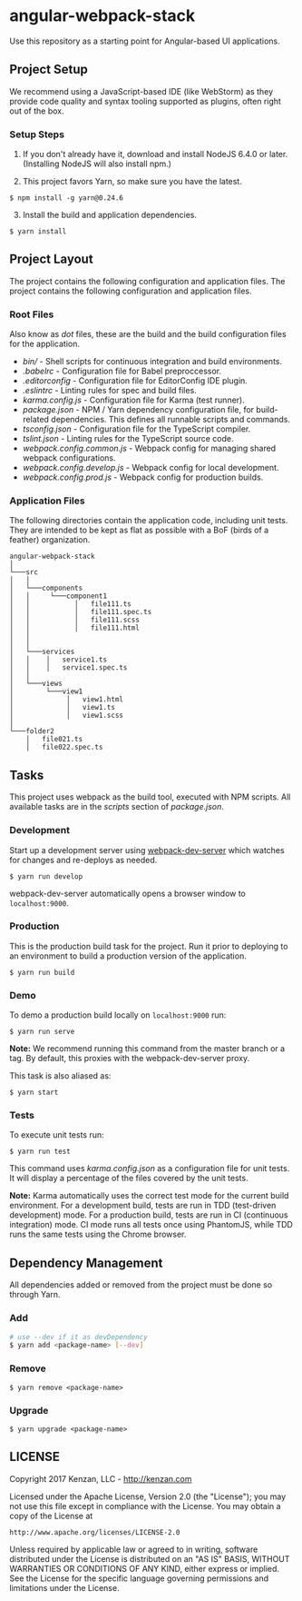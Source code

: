 # angular-webpack-stack

Use this repository as a starting point for Angular-based UI applications.

## Project Setup

We recommend using a JavaScript-based IDE (like WebStorm) as they provide code quality and syntax tooling supported as plugins, often right out of the box.

### Setup Steps

1. If you don't already have it, download and install NodeJS 6.4.0 or later. (Installing NodeJS will also install npm.)

2. This project favors Yarn, so make sure you have the latest.

  ```
  $ npm install -g yarn@0.24.6
  ```

3. Install the build and application dependencies.

  ```
  $ yarn install
  ```

## Project Layout

The project contains the following configuration and application files.
The project contains the following configuration and application files.

### Root Files

Also know as *dot* files, these are the build and the build configuration files for the application.

 * <i>bin/</i> - Shell scripts for continuous integration and build environments.
 * <i>.babelrc</i> - Configuration file for Babel preproccessor.
 * <i>.editorconfig</i> - Configuration file for EditorConfig IDE plugin.
 * <i>.eslintrc</i> - Linting rules for spec and build files.
 * <i>karma.config.js</i> - Configuration file for Karma (test runner).
 * <i>package.json</i> - NPM / Yarn dependency configuration file, for build-related dependencies. This defines all runnable scripts and commands.
 * <i>tsconfig.json</i> - Configuration file for the TypeScript compiler.
 * <i>tslint.json</i> - Linting rules for the TypeScript source code.
 * <i>webpack.config.common.js</i> - Webpack config for managing shared webpack configurations.
 * <i>webpack.config.develop.js</i> - Webpack config for local development.
 * <i>webpack.config.prod.js</i> - Webpack config for production builds.

### Application Files

 The following directories contain the application code, including unit tests. They are intended to be kept as flat as possible with a BoF (birds of a feather) organization.

```
angular-webpack-stack
│
└───src
│   │
│   └───components
│   │     └───component1
│   │           │   file111.ts
│   │           │   file111.spec.ts
│   │           │   file111.scss
│   │           │   file111.html
│   │
│   │
│   └───services
│   │    │   service1.ts
│   │    │   service1.spec.ts
│   │
│   └───views
│        └───view1
│             │   view1.html
│             │   view1.ts
│             │   view1.scss
│
└───folder2
    │   file021.ts
    │   file022.spec.ts
```

## Tasks

This project uses webpack as the build tool, executed with NPM scripts. All available tasks are in the *scripts* section of *package.json*.

### Development

Start up a development server using
[webpack-dev-server](https://github.com/webpack/webpack-dev-server)
which watches for changes and re-deploys as needed.

```
$ yarn run develop
```

webpack-dev-server automatically opens a browser window to ```localhost:9000```.

### Production

This is the production build task for the project. Run it prior to deploying to an environment to build a production version of the application.

```
$ yarn run build
```

### Demo

To demo a production build locally on ```localhost:9000``` run:

```
$ yarn run serve
```

**Note:** We recommend running this command from the master branch or a tag. By default, this proxies with the webpack-dev-server proxy.

This task is also aliased as:

```
$ yarn start
```

### Tests

To execute unit tests run:

```
$ yarn run test
```

This command uses <i>karma.config.json</i> as a configuration file for unit tests. It will display a percentage of the files covered by the unit tests.

**Note:** Karma automatically uses the correct test mode for the current build environment. For a development build, tests are run in TDD (test-driven development) mode. For a production build, tests are run in CI (continuous integration) mode. CI mode runs all tests once using PhantomJS, while TDD runs the same tests using the Chrome browser.

## Dependency Management

All dependencies added or removed from the project must be done so through Yarn.

### Add

```bash
# use --dev if it as devDependency
$ yarn add <package-name> [--dev]
```

### Remove

```
$ yarn remove <package-name>
```

### Upgrade

```
$ yarn upgrade <package-name>
```

## LICENSE
Copyright 2017 Kenzan, LLC - <http://kenzan.com>

Licensed under the Apache License, Version 2.0 (the "License");
you may not use this file except in compliance with the License.
You may obtain a copy of the License at

    http://www.apache.org/licenses/LICENSE-2.0

Unless required by applicable law or agreed to in writing, software
distributed under the License is distributed on an "AS IS" BASIS,
WITHOUT WARRANTIES OR CONDITIONS OF ANY KIND, either express or implied.
See the License for the specific language governing permissions and
limitations under the License.